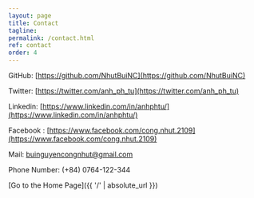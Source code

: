 ```yaml
---
layout: page
title: Contact
tagline: 
permalink: /contact.html
ref: contact
order: 4
---
```


[1]: http://i.imgur.com/9I6NRUm.png
[2]: http://i.imgur.com/wWzX9uB.png



GitHub: [https://github.com/NhutBuiNC](https://github.com/NhutBuiNC)

Twitter: [https://twitter.com/anh_ph_tu](https://twitter.com/anh_ph_tu)

Linkedin: [https://www.linkedin.com/in/anhphtu/](https://www.linkedin.com/in/anhphtu/)

Facebook : [https://www.facebook.com/cong.nhut.2109](https://www.facebook.com/cong.nhut.2109)

Mail: [buinguyencongnhut@gmail.com]()

Phone Number: (+84) 0764-122-344

[Go to the Home Page]({{ '/' | absolute_url }})
